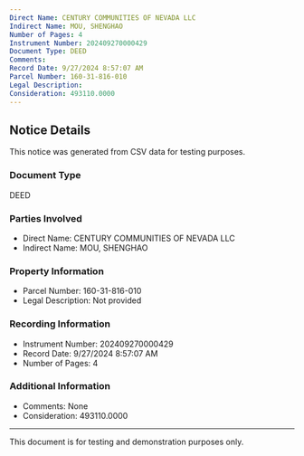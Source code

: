 ```yaml
---
Direct Name: CENTURY COMMUNITIES OF NEVADA LLC
Indirect Name: MOU, SHENGHAO
Number of Pages: 4
Instrument Number: 202409270000429
Document Type: DEED
Comments: 
Record Date: 9/27/2024 8:57:07 AM
Parcel Number: 160-31-816-010
Legal Description: 
Consideration: 493110.0000
---
```


## Notice Details

This notice was generated from CSV data for testing purposes.

### Document Type
DEED

### Parties Involved
- Direct Name: CENTURY COMMUNITIES OF NEVADA LLC
- Indirect Name: MOU, SHENGHAO

### Property Information
- Parcel Number: 160-31-816-010
- Legal Description: Not provided

### Recording Information
- Instrument Number: 202409270000429
- Record Date: 9/27/2024 8:57:07 AM
- Number of Pages: 4

### Additional Information
- Comments: None
- Consideration: 493110.0000

---

This document is for testing and demonstration purposes only.

